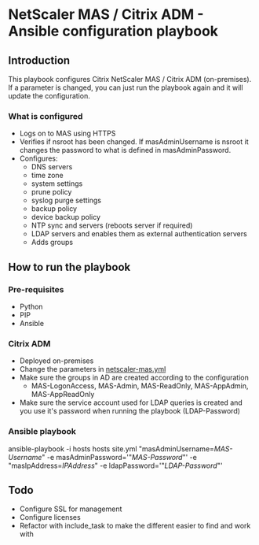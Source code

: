# NetScaler MAS / Citrix ADM - Ansible configuration playbook
## Introduction
This playbook configures Citrix NetScaler MAS / Citrix ADM (on-premises). If a parameter is changed, you can just run the playbook again and it will update the configuration.

### What is configured
- Logs on to MAS using HTTPS
- Verifies if nsroot has been changed. If masAdminUsername is nsroot it changes the password to what is defined in masAdminPassword.
- Configures:
  - DNS servers
  - time zone
  - system settings
  - prune policy
  - syslog purge settings
  - backup policy
  - device backup policy
  - NTP sync and servers (reboots server if required)
  - LDAP servers and enables them as external authentication servers
  - Adds groups

## How to run the playbook
### Pre-requisites
- Python
- PIP
- Ansible

### Citrix ADM
- Deployed on-premises
- Change the parameters in [netscaler-mas.yml](group_vars/netscaler-mas.yml)
- Make sure the groups in AD are created according to the configuration
  - MAS-LogonAccess, MAS-Admin, MAS-ReadOnly, MAS-AppAdmin, MAS-AppReadOnly
- Make sure the service account used for LDAP queries is created and you use it's password when running the playbook (LDAP-Password)

### Ansible playbook
ansible-playbook -i hosts hosts site.yml "masAdminUsername=*MAS-Username*" -e masAdminPassword='"*MAS-Password*"' -e "masIpAddress=*IPAddress*" -e ldapPassword='"*LDAP-Password*"'

## Todo
- Configure SSL for management
- Configure licenses
- Refactor with include_task to make the different easier to find and work with